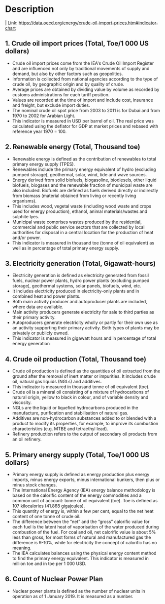 # Description

| Link: https://data.oecd.org/energy/crude-oil-import-prices.htm#indicator-chart

## 1. Crude oil import prices (Total, Toe/1 000 US dollars)
- Crude oil import prices come from the IEA's Crude Oil Import Register and are influenced not only by traditional movements of supply and demand, but also by other factors such as geopolitics. 
- Information is collected from national agencies according to the type of crude oil, by geographic origin and by quality of crude. 
- Average prices are obtained by dividing value by volume as recorded by customs administrations for each tariff position. 
- Values are recorded at the time of import and include cost, insurance and freight, but exclude import duties. 
- The nominal crude oil spot price from 2003 to 2011 is for Dubai and from 1970 to 2002 for Arabian Light. 
- This indicator is measured in USD per barrel of oil. The real price was calculated using the deflator for GDP at market prices and rebased with reference year 1970 = 100.

## 2. Renewable energy (Total, Thousand toe)
- Renewable energy is defined as the contribution of renewables to total primary energy supply (TPES). 
- Renewables include the primary energy equivalent of hydro (excluding pumped storage), geothermal, solar, wind, tide and wave sources. 
- Energy derived from solid biofuels, biogasoline, biodiesels, other liquid biofuels, biogases and the renewable fraction of municipal waste are also included. Biofuels are defined as fuels derived directly or indirectly from biomass (material obtained from living or recently living organisms). 
- This includes wood, vegetal waste (including wood waste and crops used for energy production), ethanol, animal materials/wastes and sulphite lyes. 
- Municipal waste comprises wastes produced by the residential, commercial and public service sectors that are collected by local authorities for disposal in a central location for the production of heat and/or power. 
- This indicator is measured in thousand toe (tonne of oil equivalent) as well as in percentage of total primary energy supply.

## 3. Electricity generation (Total, Gigawatt-hours)
- Electricity generation is defined as electricity generated from fossil fuels, nuclear power plants, hydro power plants (excluding pumped storage), geothermal systems, solar panels, biofuels, wind, etc. 
- It includes electricity produced in electricity-only plants and in combined heat and power plants. 
- Both main activity producer and autoproducer plants are included, where data are available. 
- Main activity producers generate electricity for sale to third parties as their primary activity. 
- Autoproducers generate electricity wholly or partly for their own use as an activity supporting their primary activity. Both types of plants may be privately or publicly owned. 
- This indicator is measured in gigawatt hours and in percentage of total energy generation

## 4. Crude oil production (Total, Thousand toe)
- Crude oil production is defined as the quantities of oil extracted from the ground after the removal of inert matter or impurities. It includes crude oil, natural gas liquids (NGLs) and additives. 
- This indicator is measured in thousand tonne of oil equivalent (toe).
- Crude oil is a mineral oil consisting of a mixture of hydrocarbons of natural origin, yellow to black in colour, and of variable density and viscosity. 
- NGLs are the liquid or liquefied hydrocarbons produced in the manufacture, purification and stabilisation of natural gas. 
- Additives are non-hydrocarbon substances added to or blended with a product to modify its properties, for example, to improve its combustion characteristics (e.g. MTBE and tetraethyl lead).
- Refinery production refers to the output of secondary oil products from an oil refinery.

## 5. Primary energy supply (Total, Toe/1 000 US dollars)
- Primary energy supply is defined as energy production plus energy imports, minus energy exports, minus international bunkers, then plus or minus stock changes. 
- The International Energy Agency (IEA) energy balance methodology is based on the calorific content of the energy commodities and a common unit of account: tonne of oil equivalent (toe). Toe is defined as 107 kilocalories (41.868 gigajoules). 
- This quantity of energy is, within a few per cent, equal to the net heat content of one tonne of crude oil. 
- The difference between the “net” and the “gross” calorific value for each fuel is the latent heat of vaporisation of the water produced during combustion of the fuel. For coal and oil, net calorific value is about 5% less than gross, for most forms of natural and manufactured gas the difference is 9-10%, while for electricity the concept of calorific has no meaning. 
- The IEA calculates balances using the physical energy content method to find the primary energy equivalent. This indicator is measured in million toe and in toe per 1 000 USD.

## 6. Count of Nuclear Power Plan
- Nuclear power plants is defined as the number of nuclear units in operation as of 1 January 2019. It is measured as a number.


